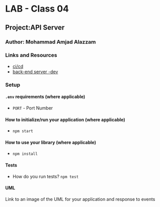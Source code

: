 # LAB - Class 04

## Project:API Server

### Author: Mohammad Amjad Alazzam

### Links and Resources

- [ci/cd](https://github.com/MohdAzzam/basic-api-server/actions)
- [back-end server -dev](https://azzam-basic-api.herokuapp.com/)

### Setup

#### `.env` requirements (where applicable)

- `PORT` - Port Number

#### How to initialize/run your application (where applicable)

- `npm start`

#### How to use your library (where applicable)

- `npm install `

#### Tests

- How do you run tests? `npm test`


#### UML

Link to an image of the UML for your application and response to events

